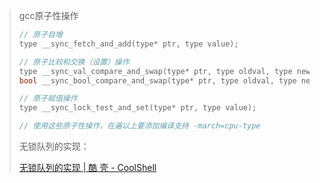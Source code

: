 > gcc原子性操作
>
> ```c
> // 原子自增
> type __sync_fetch_and_add(type* ptr, type value);
> 
> // 原子比较和交换（设置）操作
> type __sync_val_compare_and_swap(type* ptr, type oldval, type newval);
> bool __sync_bool_compare_and_swap(type* ptr, type oldval, type newval);
> 
> // 原子赋值操作
> type __sync_lock_test_and_set(type* ptr, type value);
> 
> // 使用这些原子性操作，在遍以上要添加编译支持 -march=cpu-type
> ```
>
> 无锁队列的实现：
>
> [无锁队列的实现 | 酷 壳 - CoolShell](https://coolshell.cn/articles/8239.html)
